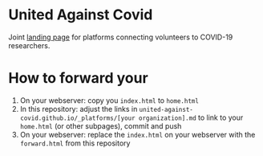 United Against Covid
====================

Joint [landing page](https://united-against-covid.github.io) for platforms connecting volunteers to COVID-19 researchers.

How to forward your 
====================
1) On your webserver: copy you `index.html` to `home.html`
2) In this repository: adjust the links in `united-against-covid.github.io/_platforms/[your organization].md` to link to your `home.html` (or other subpages), commit and push
3) On your webserver: replace the `index.html` on your webserver with the `forward.html` from this repository
